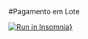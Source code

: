 #Pagamento em Lote

[![Run in Insomnia}](https://insomnia.rest/images/run.svg)](https://insomnia.rest/run/?label=API%20Pagamento_Lote&uri=https%3A%2F%2Fraw.githubusercontent.com%2Fportaldevelopers%2Fpgtolote%2Fmain%2Fpgtolote.json)
